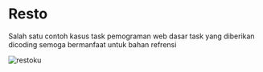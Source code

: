 # Resto
Salah satu contoh kasus task pemograman web dasar task yang diberikan dicoding semoga bermanfaat untuk bahan refrensi


![restoku](https://user-images.githubusercontent.com/25207537/107834528-ea7ed700-6dc8-11eb-8eb2-cf681be53dda.png)

